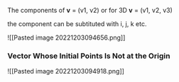 The components of **v** = (v1, v2) or for 3D **v** = (v1, v2, v3)

the component can be subtituted with i, j, k etc.

![[Pasted image 20221203094656.png]]

### Vector Whose Initial Points Is Not at the Origin

![[Pasted image 20221203094918.png]]